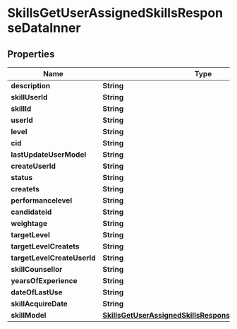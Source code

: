 

# SkillsGetUserAssignedSkillsResponseDataInner


## Properties

| Name | Type | Description | Notes |
|------------ | ------------- | ------------- | -------------|
|**description** | **String** |  |  [optional] |
|**skillUserId** | **String** |  |  [optional] |
|**skillId** | **String** |  |  [optional] |
|**userId** | **String** |  |  [optional] |
|**level** | **String** |  |  [optional] |
|**cid** | **String** |  |  [optional] |
|**lastUpdateUserModel** | **String** |  |  [optional] |
|**createUserId** | **String** |  |  [optional] |
|**status** | **String** |  |  [optional] |
|**createts** | **String** |  |  [optional] |
|**performancelevel** | **String** |  |  [optional] |
|**candidateid** | **String** |  |  [optional] |
|**weightage** | **String** |  |  [optional] |
|**targetLevel** | **String** |  |  [optional] |
|**targetLevelCreatets** | **String** |  |  [optional] |
|**targetLevelCreateUserId** | **String** |  |  [optional] |
|**skillCounsellor** | **String** |  |  [optional] |
|**yearsOfExperience** | **String** |  |  [optional] |
|**dateOfLastUse** | **String** |  |  [optional] |
|**skillAcquireDate** | **String** |  |  [optional] |
|**skillModel** | [**SkillsGetUserAssignedSkillsResponseDataInnerSkillModel**](SkillsGetUserAssignedSkillsResponseDataInnerSkillModel.md) |  |  [optional] |



